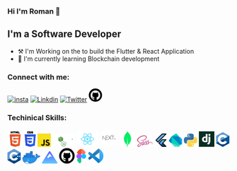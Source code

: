 ### Hi I'm Roman 👋

## I'm a Software Developer
- ⚒️ I'm Working on the to build the Flutter & React Application
- 🌱 I'm currently learning Blockchain development


### Connect with me:
[<img algin="left" alt="insta" width="26px" src="https://upload.wikimedia.org/wikipedia/commons/thumb/a/a5/Instagram_icon.png/1024px-Instagram_icon.png" target="_blank"/>](https://www.instagram.com/roman_ojhaa/)
[<img algin="left" alt="Linkdin" width="26px" src="https://cdn-icons-png.flaticon.com/512/174/174857.png" target="_blank"/>](https://www.linkedin.com/in/roman-ojha-3b8bb2209/)
[<img algin="left" alt="Twitter" width="26px" src="https://www.iconpacks.net/icons/2/free-twitter-logo-icon-2429-thumb.png" target="_blank"/>](https://twitter.com/RomanOjha1)
[<img algin="left" alt="Github" width="30px" src="icons/github.png" style="border-radius:50%" target="_blank"/>](https://github.com/RomanOjha-git)
<br/>

### Techinical Skills:
[<img algin="left" alt="Html" width="35px" src="icons/html.png" target="_blank"/>](https://www.w3schools.com/html/)
[<img algin="left" alt="Css" width="25px" src="icons/css.png" target="_blank"/>](https://www.w3schools.com/css/)
[<img algin="left" alt="JS" width="30px" src="icons/js.png" target="_blank"/>](https://www.w3schools.com/js/)
[<img algin="left" alt="Node" width="50px" src="icons/node.png" target="_blank"/>](https://nodejs.org/en/)
[<img algin="left" alt="React" width="50px" src="icons/react.png" target="_blank"/>](https://reactjs.org/)
[<img algin="left" alt="nextJS" style="background-color:white; width:30px; height:30px; border-radius:50%; padding:5px;" src="icons/nextJS.png" target="_blank"/>](https://nextjs.org/)
[<img algin="left" alt="MongoDB" width="35px" src="icons/mongoDB.png" target="_blank"/>](https://www.mongodb.com/)
[<img algin="left" alt="Sass" width="35px" src="icons/sass.png" target="_blank"/>](https://sass-lang.com/)
[<img algin="left" alt="Flutter" width="30px" src="icons/flutter.png" target="_blank"/>](https://flutter.dev/)
[<img algin="left" alt="Dart" width="30px" src="icons/dart.png" target="_blank"/>](https://dart.dev/)
[<img algin="left" alt="Python" width="30px" src="icons/python.png" target="_blank"/>](https://www.python.org/)
[<img algin="left" alt="Django" width="35px" src="icons/django.png" target="_blank"/>](https://www.djangoproject.com/)
[<img algin="left" alt="C" width="30px" src="icons/c.png" target="_blank"/>](https://www.cprogramming.com/)
[<img algin="left" alt="Cpp" width="30px" src="icons/cpp.png" target="_blank"/>](https://www.cprogramming.com/)
[<img algin="left" alt="Docker" width="40px" src="icons/docker.png" target="_blank"/>](https://www.docker.com/)
[<img algin="left" alt="snowpack" width="35px" src="icons/snowpack.png" target="_blank"/>](https://www.snowpack.dev/)
[<img algin="left" alt="GitHub" width="35px" src="icons/github.png" style="border-radius:50%" target="_blank"/>](https://github.com/)
[<img algin="left" alt="Figma" width="22px" src="icons/figma.svg" style="border-radius:50%" target="_blank"/>](https://www.figma.com/)
[<img algin="left" alt="VScode" width="35px" src="icons/vscode.png" style="border-radius:50%" target="_blank"/>](https://code.visualstudio.com/)
